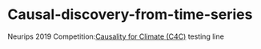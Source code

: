 # Causal-discovery-from-time-series
Neurips 2019 Competition:[Causality for Climate (C4C)](https://causeme.uv.es/neurips2019/)
testing line 



